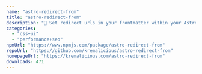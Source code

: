 ```yaml
---
name: "astro-redirect-from"
title: "astro-redirect-from"
description: "🎯 Set redirect urls in your frontmatter within your Astro site's Markdown files. Mimics the behavior of jekyll-redirect-from."
categories:
  - "css+ui"
  - "performance+seo"
npmUrl: "https://www.npmjs.com/package/astro-redirect-from"
repoUrl: "https://github.com/kremalicious/astro-redirect-from"
homepageUrl: "https://kremalicious.com/astro-redirect-from"
downloads: 471
---
```

